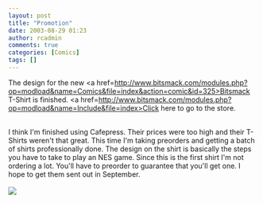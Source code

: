 ```yaml
---
layout: post
title: "Promotion"
date: 2003-08-29 01:23
author: rcadmin
comments: true
categories: [Comics]
tags: []
---
```

The design for the new <a href=http://www.bitsmack.com/modules.php?op=modload&name=Comics&file=index&action=comic&id=325>Bitsmack T-Shirt</a> is finished. <a href=http://www.bitsmack.com/modules.php?op=modload&name=Include&file=index>Click here</a> to go to the store.
<br />

<br />
I think I'm finished using Cafepress. Their prices were too high and their T-Shirts weren't that great. This time I'm taking preorders and getting a batch of shirts professionally done. The design on the shirt is basically the steps you have to take to play an NES game. Since this is the first shirt I'm not ordering a lot. You'll have to preorder to guarantee that you'll get one. I hope to get them sent out in September. <Br><br><!--more--><img src='/wp/wp-content/comics/20030829.gif' alt'' />
